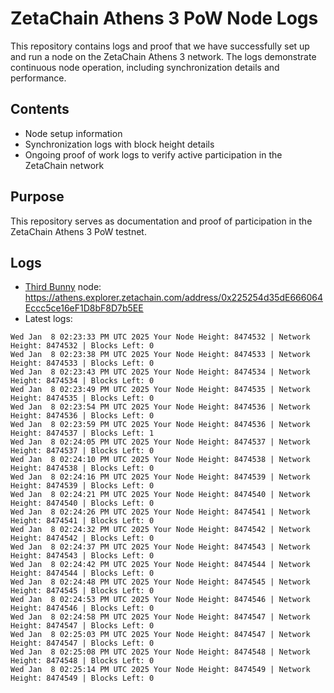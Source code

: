 # ZetaChain Athens 3 PoW Node Logs
This repository contains logs and proof that we have successfully set up and run a node on the ZetaChain Athens 3 network. The logs demonstrate continuous node operation, including synchronization details and performance.

## Contents
- Node setup information
- Synchronization logs with block height details
- Ongoing proof of work logs to verify active participation in the ZetaChain network

## Purpose
This repository serves as documentation and proof of participation in the ZetaChain Athens 3 PoW testnet.

## Logs

- [Third Bunny](https://thirdbunny.xyz/) node: https://athens.explorer.zetachain.com/address/0x225254d35dE666064Eccc5ce16eF1D8bF8D7b5EE
- Latest logs:
```
Wed Jan  8 02:23:33 PM UTC 2025 Your Node Height: 8474532 | Network Height: 8474532 | Blocks Left: 0
Wed Jan  8 02:23:38 PM UTC 2025 Your Node Height: 8474533 | Network Height: 8474533 | Blocks Left: 0
Wed Jan  8 02:23:43 PM UTC 2025 Your Node Height: 8474534 | Network Height: 8474534 | Blocks Left: 0
Wed Jan  8 02:23:49 PM UTC 2025 Your Node Height: 8474535 | Network Height: 8474535 | Blocks Left: 0
Wed Jan  8 02:23:54 PM UTC 2025 Your Node Height: 8474536 | Network Height: 8474536 | Blocks Left: 0
Wed Jan  8 02:23:59 PM UTC 2025 Your Node Height: 8474536 | Network Height: 8474537 | Blocks Left: 1
Wed Jan  8 02:24:05 PM UTC 2025 Your Node Height: 8474537 | Network Height: 8474537 | Blocks Left: 0
Wed Jan  8 02:24:10 PM UTC 2025 Your Node Height: 8474538 | Network Height: 8474538 | Blocks Left: 0
Wed Jan  8 02:24:16 PM UTC 2025 Your Node Height: 8474539 | Network Height: 8474539 | Blocks Left: 0
Wed Jan  8 02:24:21 PM UTC 2025 Your Node Height: 8474540 | Network Height: 8474540 | Blocks Left: 0
Wed Jan  8 02:24:26 PM UTC 2025 Your Node Height: 8474541 | Network Height: 8474541 | Blocks Left: 0
Wed Jan  8 02:24:32 PM UTC 2025 Your Node Height: 8474542 | Network Height: 8474542 | Blocks Left: 0
Wed Jan  8 02:24:37 PM UTC 2025 Your Node Height: 8474543 | Network Height: 8474543 | Blocks Left: 0
Wed Jan  8 02:24:42 PM UTC 2025 Your Node Height: 8474544 | Network Height: 8474544 | Blocks Left: 0
Wed Jan  8 02:24:48 PM UTC 2025 Your Node Height: 8474545 | Network Height: 8474545 | Blocks Left: 0
Wed Jan  8 02:24:53 PM UTC 2025 Your Node Height: 8474546 | Network Height: 8474546 | Blocks Left: 0
Wed Jan  8 02:24:58 PM UTC 2025 Your Node Height: 8474547 | Network Height: 8474547 | Blocks Left: 0
Wed Jan  8 02:25:03 PM UTC 2025 Your Node Height: 8474547 | Network Height: 8474547 | Blocks Left: 0
Wed Jan  8 02:25:08 PM UTC 2025 Your Node Height: 8474548 | Network Height: 8474548 | Blocks Left: 0
Wed Jan  8 02:25:14 PM UTC 2025 Your Node Height: 8474549 | Network Height: 8474549 | Blocks Left: 0
```
